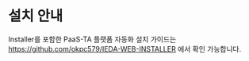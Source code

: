 # 설치 안내

Installer를 포함한 PaaS-TA 플랫폼 자동화 설치 가이드는 https://github.com/okpc579/IEDA-WEB-INSTALLER 에서 확인 가능합니다.
